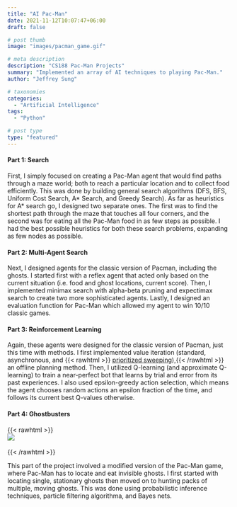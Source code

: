 ```yaml
---
title: "AI Pac-Man"
date: 2021-11-12T10:07:47+06:00
draft: false

# post thumb
image: "images/pacman_game.gif"

# meta description
description: "CS188 Pac-Man Projects"
summary: "Implemented an array of AI techniques to playing Pac-Man."
author: "Jeffrey Sung"

# taxonomies
categories: 
  - "Artificial Intelligence"
tags:
  - "Python"

# post type
type: "featured"
---
```


#### Part 1: Search
First, I simply focused on creating a Pac-Man agent that would find paths through a maze world; both to reach a particular location and to collect food efficiently. This was done by building general search algorithms (DFS, BFS, Uniform Cost Search, A* Search, and Greedy Search). As far as heuristics for A* search go, I designed two separate ones. The first was to find the shortest path through the maze that touches all four corners, and the second was for eating all the Pac-Man food in as few steps as possible. I had the best possible heuristics for both these search problems, expanding as few nodes as possible.

#### Part 2: Multi-Agent Search
Next, I designed agents for the classic version of Pacman, including the ghosts. I started first with a reflex agent that acted only based on the current situation (i.e. food and ghost locations, current score). Then, I implemented minimax search with alpha-beta pruning and expectimax search to create two more sophisticated agents. Lastly, I designed an evaluation function for Pac-Man which allowed my agent to win 10/10 classic games.

#### Part 3: Reinforcement Learning
Again, these agents were designed for the classic version of Pacman, just this time with methods. I first implemented value iteration (standard, asynchronous, and {{< rawhtml >}} <a href="https://proceedings.neurips.cc/paper/1992/file/55743cc0393b1cb4b8b37d09ae48d097-Paper.pdf" rel="noopener noreferrer" target="_blank">prioritized sweeping</a>),{{< /rawhtml >}} an offline planning method. Then, I utilized Q-learning (and approximate Q-learning) to train a near-perfect bot that learns by trial and error from its past experiences. I also used epsilon-greedy action selection, which means the agent chooses random actions an epsilon fraction of the time, and follows its current best Q-values otherwise. 

#### Part 4: Ghostbusters
{{< rawhtml >}} <br><img src="/images/busters.jpeg" style="display: block; margin: 0 auto"> </img>  <br>{{< /rawhtml >}}  

This part of the project involved a modified version of the Pac-Man game, where Pac-Man has to locate and eat invisible ghosts. I first started with locating single, stationary ghosts then moved on to hunting packs of multiple, moving ghosts. This was done using probabilistic inference techniques, particle filtering algorithma, and Bayes nets.